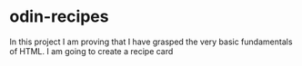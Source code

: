 # odin-recipes

In this project I am proving that I have grasped the very basic fundamentals of HTML. I am going to create a recipe card